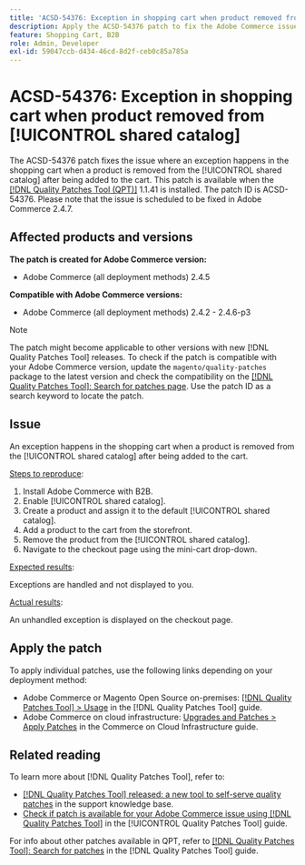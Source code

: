 ```yaml
---
title: 'ACSD-54376: Exception in shopping cart when product removed from [!UICONTROL shared catalog]'
description: Apply the ACSD-54376 patch to fix the Adobe Commerce issue where an exception happens in the shopping cart when a product is removed from the [!UICONTROL shared catalog] after being added to the cart.
feature: Shopping Cart, B2B
role: Admin, Developer
exl-id: 59047ccb-d434-46cd-8d2f-ceb0c85a785a
---
```

# ACSD-54376: Exception in shopping cart when product removed from [!UICONTROL shared catalog]

The ACSD-54376 patch fixes the issue where an exception happens in the shopping cart when a product is removed from the [!UICONTROL shared catalog] after being added to the cart. This patch is available when the [[!DNL Quality Patches Tool (QPT)]](https://experienceleague.adobe.com/en/docs/commerce-operations/tools/quality-patches-tool/quality-patches-tool-to-self-serve-quality-patches) 1.1.41 is installed. The patch ID is ACSD-54376. Please note that the issue is scheduled to be fixed in Adobe Commerce 2.4.7.

## Affected products and versions

**The patch is created for Adobe Commerce version:**

* Adobe Commerce (all deployment methods) 2.4.5

**Compatible with Adobe Commerce versions:**

* Adobe Commerce (all deployment methods) 2.4.2 - 2.4.6-p3

>[!NOTE]
>
>The patch might become applicable to other versions with new [!DNL Quality Patches Tool] releases. To check if the patch is compatible with your Adobe Commerce version, update the `magento/quality-patches` package to the latest version and check the compatibility on the [[!DNL Quality Patches Tool]: Search for patches page](https://experienceleague.adobe.com/tools/commerce-quality-patches/index.html). Use the patch ID as a search keyword to locate the patch.

## Issue

An exception happens in the shopping cart when a product is removed from the [!UICONTROL shared catalog] after being added to the cart.

<u>Steps to reproduce</u>:

1. Install Adobe Commerce with B2B.
1. Enable [!UICONTROL shared catalog].
1. Create a product and assign it to the default [!UICONTROL shared catalog].
1. Add a product to the cart from the storefront.
1. Remove the product from the [!UICONTROL shared catalog].
1. Navigate to the checkout page using the mini-cart drop-down.

<u>Expected results</u>:

Exceptions are handled and not displayed to you.

<u>Actual results</u>:

An unhandled exception is displayed on the checkout page.

## Apply the patch

To apply individual patches, use the following links depending on your deployment method:

* Adobe Commerce or Magento Open Source on-premises: [[!DNL Quality Patches Tool] > Usage](/help/tools/quality-patches-tool/usage.md) in the [!DNL Quality Patches Tool] guide.
* Adobe Commerce on cloud infrastructure: [Upgrades and Patches > Apply Patches](https://experienceleague.adobe.com/docs/commerce-cloud-service/user-guide/develop/upgrade/apply-patches.html) in the Commerce on Cloud Infrastructure guide.

## Related reading

To learn more about [!DNL Quality Patches Tool], refer to:

* [[!DNL Quality Patches Tool] released: a new tool to self-serve quality patches](https://experienceleague.adobe.com/en/docs/commerce-operations/tools/quality-patches-tool/quality-patches-tool-to-self-serve-quality-patches) in the support knowledge base.
* [Check if patch is available for your Adobe Commerce issue using [!DNL Quality Patches Tool]](/help/tools/quality-patches-tool/patches-available-in-qpt/check-patch-for-magento-issue-with-magento-quality-patches.md) in the [!UICONTROL Quality Patches Tool] guide.


For info about other patches available in QPT, refer to [[!DNL Quality Patches Tool]: Search for patches](https://experienceleague.adobe.com/tools/commerce-quality-patches/index.html) in the [!DNL Quality Patches Tool] guide.

